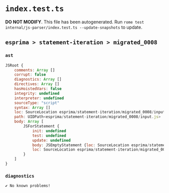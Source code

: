 # `index.test.ts`

**DO NOT MODIFY**. This file has been autogenerated. Run `rome test internal/js-parser/index.test.ts --update-snapshots` to update.

## `esprima > statement-iteration > migrated_0008`

### `ast`

```javascript
JSRoot {
	comments: Array []
	corrupt: false
	diagnostics: Array []
	directives: Array []
	hasHoistedVars: false
	integrity: undefined
	interpreter: undefined
	sourceType: "script"
	syntax: Array []
	loc: SourceLocation esprima/statement-iteration/migrated_0008/input.js 1:0-2:0
	path: UIDPath<esprima/statement-iteration/migrated_0008/input.js>
	body: Array [
		JSForStatement {
			init: undefined
			test: undefined
			update: undefined
			body: JSEmptyStatement {loc: SourceLocation esprima/statement-iteration/migrated_0008/input.js 1:7-1:8}
			loc: SourceLocation esprima/statement-iteration/migrated_0008/input.js 1:0-1:8
		}
	]
}
```

### `diagnostics`

```
✔ No known problems!

```
